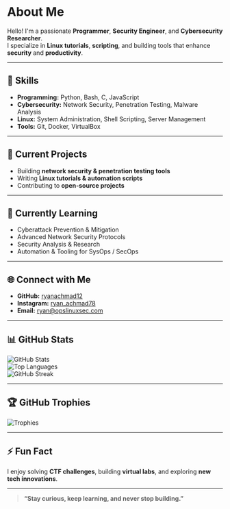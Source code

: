 # About Me

Hello! I'm a passionate **Programmer**, **Security Engineer**, and **Cybersecurity Researcher**.  
I specialize in **Linux tutorials**, **scripting**, and building tools that enhance **security** and **productivity**.

---

## 🚀 Skills

- **Programming:** Python, Bash, C, JavaScript  
- **Cybersecurity:** Network Security, Penetration Testing, Malware Analysis  
- **Linux:** System Administration, Shell Scripting, Server Management  
- **Tools:** Git, Docker, VirtualBox  

---

## 🎯 Current Projects

- Building **network security & penetration testing tools**  
- Writing **Linux tutorials & automation scripts**  
- Contributing to **open-source projects**  

---

## 🌱 Currently Learning

- Cyberattack Prevention & Mitigation  
- Advanced Network Security Protocols  
- Security Analysis & Research  
- Automation & Tooling for SysOps / SecOps  

---

## 🌐 Connect with Me

- **GitHub:** [ryanachmad12](https://github.com/ryanachmad12)  
- **Instagram:** [ryan_achmad78](https://instagram.com/ryan_achmad78)  
- **Email:** [ryan@opslinuxsec.com](mailto:ryan@opslinuxsec.com)  

---

## 📊 GitHub Stats

![GitHub Stats](https://github-readme-stats.vercel.app/api?username=ryanachmad12&show_icons=true&theme=radical)  
![Top Languages](https://github-readme-stats.vercel.app/api/top-langs/?username=ryanachmad12&layout=compact&theme=radical)  
![GitHub Streak](https://github-readme-streak-stats.herokuapp.com/?user=ryanachmad12&theme=radical)  

---

## 🏆 GitHub Trophies

![Trophies](https://github-profile-trophy.vercel.app/?username=ryanachmad12&theme=radical&margin-w=10&margin-h=10&column=7)

---

## ⚡ Fun Fact

I enjoy solving **CTF challenges**, building **virtual labs**, and exploring **new tech innovations**.

---

> **“Stay curious, keep learning, and never stop building.”**
